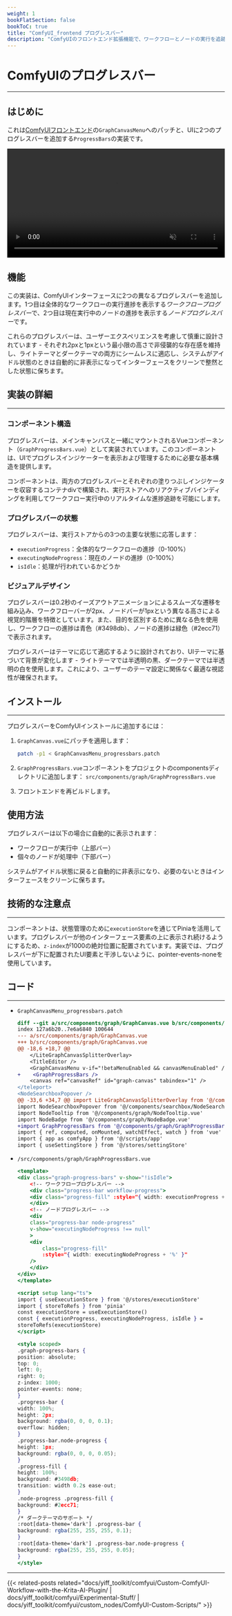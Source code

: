 ```yaml
---
weight: 1
bookFlatSection: false
bookToC: true
title: "ComfyUI_frontend プログレスバー"
description: "ComfyUIのフロントエンド拡張機能で、ワークフローとノードの実行を追跡する2つのスタイリッシュなプログレスバーを追加します。バーは最小限の高さと自動テーマ適応を備え、処理中にリアルタイムの視覚的フィードバックを提供する非侵襲的なデザインになっています。"
---
```


<!--markdownlint-disable MD025 MD033 MD038 -->

# ComfyUIのプログレスバー

---

## はじめに

これは[ComfyUIフロントエンド](https://github.com/Comfy-Org/ComfyUI_frontend)の`GraphCanvasMenu`へのパッチと、UIに2つのプログレスバーを追加する`ProgressBars`の実装です。

<div style="text-align: center;">
    <video style="width: 100%;" autoplay loop muted playsinline>
        <source src="https://huggingface.co/k4d3/yiff_toolkit6/resolve/main/static/comfyui/progressbars.mp4" type="video/mp4">
        お使いのブラウザはビデオタグをサポートしていません。
    </video>
</div>

## 機能

この実装は、ComfyUIインターフェースに2つの異なるプログレスバーを追加します。1つ目は全体的なワークフローの実行進捗を表示する*ワークフロープログレスバー*で、2つ目は現在実行中のノードの進捗を表示する*ノードプログレスバー*です。

これらのプログレスバーは、ユーザーエクスペリエンスを考慮して慎重に設計されています - それぞれ2pxと1pxという最小限の高さで非侵襲的な存在感を維持し、ライトテーマとダークテーマの両方にシームレスに適応し、システムがアイドル状態のときは自動的に非表示になってインターフェースをクリーンで整然とした状態に保ちます。

## 実装の詳細

---

### コンポーネント構造

プログレスバーは、メインキャンバスと一緒にマウントされるVueコンポーネント（`GraphProgressBars.vue`）として実装されています。このコンポーネントは、UIでプログレスインジケーターを表示および管理するために必要な基本構造を提供します。

コンポーネントは、両方のプログレスバーとそれぞれの塗りつぶしインジケーターを収容するコンテナdivで構築され、実行ストアへのリアクティブバインディングを利用してワークフロー実行中のリアルタイムな進捗追跡を可能にします。

### プログレスバーの状態

プログレスバーは、実行ストアからの3つの主要な状態に応答します：

- `executionProgress`：全体的なワークフローの進捗（0-100%）
- `executingNodeProgress`：現在のノードの進捗（0-100%）
- `isIdle`：処理が行われているかどうか

### ビジュアルデザイン

プログレスバーは0.2秒のイーズアウトアニメーションによるスムーズな遷移を組み込み、ワークフローバーが2px、ノードバーが1pxという異なる高さによる視覚的階層を特徴としています。また、目的を区別するために異なる色を使用し、ワークフローの進捗は青色（#3498db）、ノードの進捗は緑色（#2ecc71）で表示されます。

プログレスバーはテーマに応じて適応するように設計されており、UIテーマに基づいて背景が変化します - ライトテーマでは半透明の黒、ダークテーマでは半透明の白を使用します。これにより、ユーザーのテーマ設定に関係なく最適な視認性が確保されます。

## インストール

---

プログレスバーをComfyUIインストールに追加するには：

1. `GraphCanvas.vue`にパッチを適用します：

    ```bash
    patch -p1 < GraphCanvasMenu_progressbars.patch
    ```

2. `GraphProgressBars.vue`コンポーネントをプロジェクトのcomponentsディレクトリに追加します：
`src/components/graph/GraphProgressBars.vue`

3. フロントエンドを再ビルドします。

## 使用方法

プログレスバーは以下の場合に自動的に表示されます：

- ワークフローが実行中（上部バー）
- 個々のノードが処理中（下部バー）

システムがアイドル状態に戻ると自動的に非表示になり、必要のないときはインターフェースをクリーンに保ちます。

## 技術的な注意点

---

コンポーネントは、状態管理のために`executionStore`を通じてPiniaを活用しています。プログレスバーが他のインターフェース要素の上に表示され続けるようにするため、`z-index`が1000の絶対位置に配置されています。実装では、プログレスバーが下に配置されたUI要素と干渉しないように、pointer-events-noneを使用しています。

## コード

---

- `GraphCanvasMenu_progressbars.patch`

    ```diff
    diff --git a/src/components/graph/GraphCanvas.vue b/src/components/graph/GraphCanvas.vue
    index 127a6b20..7e6a6840 100644
    --- a/src/components/graph/GraphCanvas.vue
    +++ b/src/components/graph/GraphCanvas.vue
    @@ -18,6 +18,7 @@
        </LiteGraphCanvasSplitterOverlay>
        <TitleEditor />
        <GraphCanvasMenu v-if="!betaMenuEnabled && canvasMenuEnabled" />
    +    <GraphProgressBars />
        <canvas ref="canvasRef" id="graph-canvas" tabindex="1" />
    </teleport>
    <NodeSearchboxPopover />
    @@ -33,6 +34,7 @@ import LiteGraphCanvasSplitterOverlay from '@/components/LiteGraphCanvasSplitter
    import NodeSearchboxPopover from '@/components/searchbox/NodeSearchBoxPopover.vue'
    import NodeTooltip from '@/components/graph/NodeTooltip.vue'
    import NodeBadge from '@/components/graph/NodeBadge.vue'
    +import GraphProgressBars from '@/components/graph/GraphProgressBars.vue'
    import { ref, computed, onMounted, watchEffect, watch } from 'vue'
    import { app as comfyApp } from '@/scripts/app'
    import { useSettingStore } from '@/stores/settingStore'
    ```

- `/src/components/graph/GraphProgressBars.vue`

    ```jsx
    <template>
    <div class="graph-progress-bars" v-show="!isIdle">
        <!-- ワークフロープログレスバー -->
        <div class="progress-bar workflow-progress">
        <div class="progress-fill" :style="{ width: executionProgress + '%' }" />
        </div>
        <!-- ノードプログレスバー -->
        <div
        class="progress-bar node-progress"
        v-show="executingNodeProgress !== null"
        >
        <div
            class="progress-fill"
            :style="{ width: executingNodeProgress + '%' }"
        />
        </div>
    </div>
    </template>

    <script setup lang="ts">
    import { useExecutionStore } from '@/stores/executionStore'
    import { storeToRefs } from 'pinia'
    const executionStore = useExecutionStore()
    const { executionProgress, executingNodeProgress, isIdle } =
    storeToRefs(executionStore)
    </script>

    <style scoped>
    .graph-progress-bars {
    position: absolute;
    top: 0;
    left: 0;
    right: 0;
    z-index: 1000;
    pointer-events: none;
    }
    .progress-bar {
    width: 100%;
    height: 2px;
    background: rgba(0, 0, 0, 0.1);
    overflow: hidden;
    }
    .progress-bar.node-progress {
    height: 1px;
    background: rgba(0, 0, 0, 0.05);
    }
    .progress-fill {
    height: 100%;
    background: #3498db;
    transition: width 0.2s ease-out;
    }
    .node-progress .progress-fill {
    background: #2ecc71;
    }
    /* ダークテーマのサポート */
    :root[data-theme='dark'] .progress-bar {
    background: rgba(255, 255, 255, 0.1);
    }
    :root[data-theme='dark'] .progress-bar.node-progress {
    background: rgba(255, 255, 255, 0.05);
    }
    </style>
    ```

---

{{< related-posts related="docs/yiff_toolkit/comfyui/Custom-ComfyUI-Workflow-with-the-Krita-AI-Plugin/ | docs/yiff_toolkit/comfyui/Experimental-Stuff/ | docs/yiff_toolkit/comfyui/custom_nodes/ComfyUI-Custom-Scripts/" >}}
